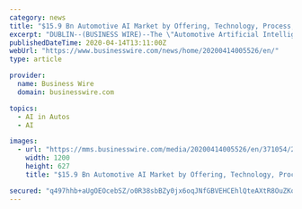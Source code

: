 ```yaml
---
category: news
title: "$15.9 Bn Automotive AI Market by Offering, Technology, Process, Drive and Region - Global Forecast to 2027 - ResearchAndMarkets.com"
excerpt: "DUBLIN--(BUSINESS WIRE)--The \"Automotive Artificial Intelligence Market by Offering, Technology, Process, Drive, and Region - Global Forecast to 2027\" report has been added to ResearchAndMarkets ..."
publishedDateTime: 2020-04-14T13:11:00Z
webUrl: "https://www.businesswire.com/news/home/20200414005526/en/"
type: article

provider:
  name: Business Wire
  domain: businesswire.com

topics:
  - AI in Autos
  - AI

images:
  - url: "https://mms.businesswire.com/media/20200414005526/en/371054/23/ResearchAndMarkets_800px.jpg"
    width: 1200
    height: 627
    title: "$15.9 Bn Automotive AI Market by Offering, Technology, Process, Drive and Region - Global Forecast to 2027 - ResearchAndMarkets.com"

secured: "q497hhb+aUgOEOcebSZ/o0R38sbBZy0jx6oqJNfGBVEHCEhlQteAXtR8OuZKoNL+7AV26s/VPsBr2qDHg9gOwue8sVWTNoOgkwUim8N2vHgLL/fD85TQYLf/dbkKQeXzrYJnMcDDWoPs3TRYa325E5taQYqDf7MQ8yi4QJ4KItZF2KB2TvXPGWV0ONBdLLnoj261I2hGR52mStbXH0fDoCk2WJrHLVGIS/hd+GF9fzGYiuclzZC1Yv5NFvPmHUVy+SMSSxjUAruymmQMGzmYWv6YEv4QNPnyzZXMdjvOOiT5aTMhnghx1CWnM7bdqpeP;qOXmEzi6M0eaEorwjut7bQ=="
---
```



